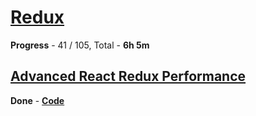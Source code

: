 
# [Redux](https://coursehunter.net/course/prodvinutyy-redux-codewithmosh)

**Progress** - 41 / 105, Total - **6h 5m**

## [Advanced React Redux Performance](https://www.youtube.com/watch?v=7pO3563Qi1Y)

**Done** - [**Code**](https://github.com/joshribakoff/redux-10000-todos)
